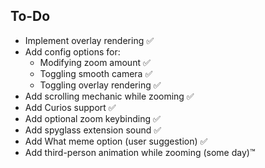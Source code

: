 ## To-Do
* Implement overlay rendering ✅
* Add config options for:
    * Modifying zoom amount ✅
    * Toggling smooth camera ✅
    * Toggling overlay rendering ✅
* Add scrolling mechanic while zooming ✅
* Add Curios support ✅
* Add optional zoom keybinding ✅
* Add spyglass extension sound ✅
* Add What meme option (user suggestion) ✅ 
* Add third-person animation while zooming (some day)™️
